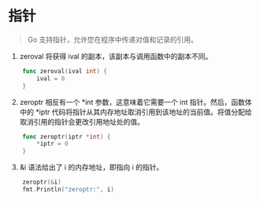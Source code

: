 # 指针
> Go 支持指针，允许您在程序中传递对值和记录的引用。

1. zeroval 将获得 ival 的副本，该副本与调用函数中的副本不同。
```go
    func zeroval(ival int) {
        ival = 0
    }
```

2. zeroptr 相反有一个 *int 参数，这意味着它需要一个 int 指针。然后，函数体中的 *iptr 代码将指针从其内存地址取消引用到该地址的当前值。将值分配给取消引用的指针会更改引用地址处的值。
```go
    func zeroptr(iptr *int) {
        *iptr = 0
    }
```

3. &i 语法给出了 i 的内存地址，即指向 i 的指针。
```go
    zeroptr(&i)
    fmt.Println("zeroptr:", i)
```
